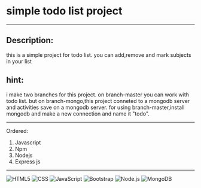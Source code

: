 # simple todo list project
---

## Description:
<p>this is a simple project for todo list. you can add,remove and mark subjects in your list</p>

## hint:

<p>i make two branches for this project. on branch-master you can work with todo list. but on branch-mongo,this project conneted to a mongodb server and activities save on a mongodb server. for using branch-master,install mongodb and make a new connection and name it "todo".</p>

---

Ordered:

1. Javascript 
2. Npm
3. Nodejs
4. Express js


---
  ![HTML5](https://img.shields.io/badge/-HTML5-333333?style=flat&logo=HTML5)
  ![CSS](https://img.shields.io/badge/-CSS-333333?style=flat&logo=CSS3&logoColor=1572B6)
  ![JavaScript](https://img.shields.io/badge/-JavaScript-333333?style=flat&logo=javascript)
  ![Bootstrap](https://img.shields.io/badge/-Bootstrap-333333?style=flat&logo=bootstrap&logoColor=563D7C)
  ![Node.js](https://img.shields.io/badge/-Node.js-333333?style=flat&logo=node.js)
  ![MongoDB](https://img.shields.io/badge/-MongoDB-333333?style=flat&logo=mongodb)

